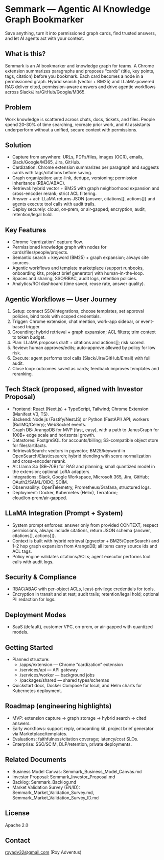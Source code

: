 # Semmark — Agentic AI Knowledge Graph Bookmarker

Save anything, turn it into permissioned graph cards, find trusted answers, and let AI agents act with your context.

## What is this?
Semmark is an AI bookmarker and knowledge graph for teams. A Chrome extension summarizes paragraphs and proposes “cards” (title, key points, tags, citation) before you bookmark. Each card becomes a node in a permissioned graph. Hybrid search (vector + BM25) and LLaMA-powered RAG deliver cited, permission-aware answers and drive agentic workflows across Slack/Jira/GitHub/Google/M365.

## Problem
Work knowledge is scattered across chats, docs, tickets, and files. People spend 20–30% of time searching, recreate prior work, and AI assistants underperform without a unified, secure context with permissions.

## Solution
- Capture from anywhere: URLs, PDFs/files, images (OCR), emails, Slack/Google/M365, Jira, GitHub.
- Cardization: Chrome extension summarizes per paragraph and suggests cards with tags/citations before saving.
- Graph organization: auto-link, dedupe, versioning; permission inheritance (RBAC/ABAC).
- Retrieval: hybrid vector + BM25 with graph neighborhood expansion and cross-encoder rerank; strict ACL filtering.
- Answer + act: LLaMA returns JSON {answer, citations[], actions[]} and agents execute tool calls with audit trails.
- Deploy securely: cloud, on‑prem, or air‑gapped; encryption, audit, retention/legal hold.

## Key Features
- Chrome “cardization” capture flow.
- Permissioned knowledge graph with nodes for cards/files/people/projects.
- Semantic search + keyword (BM25) + graph expansion; always cite sources.
- Agentic workflows and template marketplace (support runbooks, onboarding kits, project brief generator) with human-in-the-loop.
- Spaces and sharing, SSO/RBAC, audit logs, retention policies.
- Analytics/ROI dashboard (time saved, reuse rate, answer quality).

## Agentic Workflows — User Journey
1) Setup: connect SSO/integrations, choose templates, set approval policies, bind tools with scoped credentials.
2) Trigger: Chrome extension, chat mention, work-app sidebar, or event-based trigger.
3) Grounding: hybrid retrieval + graph expansion; ACL filters; trim context to token budget.
4) Plan: LLaMA proposes draft + citations and actions[]; risk scored.
5) Review: human approves/edits; auto-approve allowed by policy for low risk.
6) Execute: agent performs tool calls (Slack/Jira/GitHub/Email) with full audit.
7) Close loop: outcomes saved as cards; feedback improves templates and reranking.

## Tech Stack (proposed, aligned with Investor Proposal)
- Frontend: React (Next.js) + TypeScript, Tailwind; Chrome Extension (Manifest V3, TS).
- Backend: Node.js (Fastify/NestJS) or Python (FastAPI) API; workers (BullMQ/Celery); WebSocket events.
- Graph DB: ArangoDB for MVP (fast, easy), with a path to JanusGraph for 100B+ edge scale and horizontal growth.
- Datastores: PostgreSQL for accounts/billing; S3-compatible object store for files/artifacts.
- Retrieval/Search: vectors in pgvector; BM25/keyword in OpenSearch/Elasticsearch; hybrid blending with score normalization and cross-encoder rerank.
- AI: Llama 3.x (8B–70B) for RAG and planning; small quantized model in the extension; optional LoRA adapters.
- Integrations: Slack, Google Workspace, Microsoft 365, Jira, GitHub; OAuth2/SAML/OIDC; SCIM.
- Observability: OpenTelemetry, Prometheus/Grafana, structured logs.
- Deployment: Docker, Kubernetes (Helm), Terraform; cloud/on‑prem/air‑gapped.

## LLaMA Integration (Prompt + System)
- System prompt enforces: answer only from provided CONTEXT, respect permissions, always include citations, return JSON schema {answer, citations[], actions[]}.
- Context is built with hybrid retrieval (pgvector + BM25/OpenSearch) and 1–2 hop graph expansion from ArangoDB; all items carry source ids and ACL tags.
- Policy engine validates citations/ACLs; agent executor performs tool calls with audit logs.

## Security & Compliance
- RBAC/ABAC with per-object ACLs, least-privilege credentials for tools.
- Encryption in transit and at rest; audit trails; retention/legal hold; optional PII redaction for logs.

## Deployment Modes
- SaaS (default), customer VPC, on‑prem, or air‑gapped with quantized models.

## Getting Started 
- Planned structure:
  - /apps/extension — Chrome “cardization” extension
  - /services/api — API gateway
  - /services/worker — background jobs
  - /packages/shared — shared types/schemas
- Quickstart docs, Docker Compose for local, and Helm charts for Kubernetes deployment.

## Roadmap (engineering highlights)
- MVP: extension capture → graph storage → hybrid search → cited answers.
- Early workflows: support reply, onboarding kit, project brief generator via Marketplace/templates.
- Evaluations: faithfulness/citation coverage; latency/cost SLOs.
- Enterprise: SSO/SCIM, DLP/retention, private deployments.

## Related Documents
- Business Model Canvas: Semmark_Business_Model_Canvas.md
- Investor Proposal: Semmark_Investor_Proposal.md
- Backlog: Semmark_Backlog.md
- Market Validation Survey (EN/ID): Semmark_Market_Validation_Survey.md, Semmark_Market_Validation_Survey_ID.md

## License
Apache 2.0

## Contact
royadv32@gmail.com (Roy Adventus)
